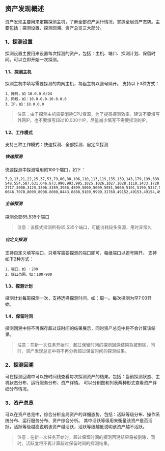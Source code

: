 ## 资产发现概述
资产发现主要用来定期探测主机，了解全部资产运行情况，掌握全局资产态势。主要包括：探测设置、探测回溯、资产总览三大部分。
### 1、探测设置
探测设置主要用来设置每次探测的资产，包括：主机、端口、探测计划、保留时间。可以立即开始一次探测。
#### 1.1、探测主机
探测主机中填写需要探测的内网主机，每组主机以逗号隔开。
支持以下3种方式：

```
1、掩码，如 10.0.0.0/24  
2、网段，如：10.0.0.0-10.0.0.8 
3、IP，如：10.0.0.0
```

> 注意：由于探测主机需要消耗CPU资源，为了提高探测效率，建议不要填写外网IP。也不要填写超过10,000个IP，尽量减少填写不需要探测的IP。
#### 1.2、工作模式
支持三种工作模式：快速探测、全部探测、自定义探测
##### 快速探测
快速探测中探测常用的100个端口，如下：
```
7,9,13,21,22,25,37,53,79,80,88,106,110,113,119,135,139,143,179,199,389,427,443,444,465,513,514,543,
548,554,587,631,646,873,990,993,995,1025,1026,1027,1028,1110,1433,1720,1723,1755,1900,2000,2049,2121,
2717,3000,3128,3306,3389,3986,4899,5000,5009,5051,5060,5101,5190,5357,5432,5631,5666,5800,5900,6000,
6646,7070,8000,8008,8080,8443,8888,9100,9999,32768,49152,49153,49154,49155,49156
```
##### 全部探测
探测全部65,535个端口
> 注意：该模式探测所有65,535个端口，可能消耗较多资源，用时非常久

##### 自定义探测
支持自定义填写端口，只填写需要探测的端口即可，每组端口以逗号隔开。
支持如下2种方式：
```
1、端口，如 ：200  
2、端口范围，如：100-900
```
#### 1.3、探测计划
探测计划每周探测一次，支持选择探测时间。如：周一。每次探测为早7:00开始。
#### 1.4、保留时间
探测回溯中将不再保存超过该时间的结果展示，同时资产总览中将不会计算该结果。
> 注意：在新一次任务开始时，超过保留时间的探测回溯结果将被删除，同时，资产发现总览中将不再分析超过保留时间的探测结果。
### 2、探测回溯
可在探测回溯中可以按时间线查看每次探测资产的结果。包括：当前探测状态、主机状态分布、运行服务分布、资产详情。
可以分树图和列表两种形式查看资产详细分布情况。
### 3、资产总览
可以在资产总览中，综合分析全局资产的详细态势，包括：活跃等级分布、操作系统分布、运行服务分布、资产综合分析。
其中活跃等级用来衡量该资产是否活跃，活跃等级越高说明该资产越活跃，活跃等级越低说明该资产越不活跃。
> 注意：在新一次任务开始时，超过保留时间的探测回溯结果将被删除，同时，活跃度将不再计算超过保留时间的探测结果。



